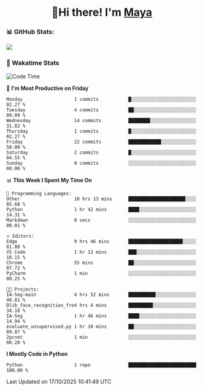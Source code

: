  <h1 align="center">👋Hi there! I'm <a href="https://liumyblog.cn">Maya</a></h1>

### 📊 GitHub Stats:
<p href="https://github.com/anuraghazra/github-readme-stats">
<img align="left" src="https://github-readme-stats.vercel.app/api?username=liumy-lay&show_icons=true&title_color=ffffff&icon_color=ffffff&text_color=ffffff&bg_color=D80835&hide_title=true" />
</p>
<br clear="left"/>

### 🚀 Wakatime Stats
<!--START_SECTION:waka-->
![Code Time](http://img.shields.io/badge/Code%20Time-230%20hrs%2015%20mins-blue)

📅 **I'm Most Productive on Friday** 

```text
Monday                   1 commits           █░░░░░░░░░░░░░░░░░░░░░░░░   02.27 % 
Tuesday                  4 commits           ██░░░░░░░░░░░░░░░░░░░░░░░   09.09 % 
Wednesday                14 commits          ████████░░░░░░░░░░░░░░░░░   31.82 % 
Thursday                 1 commits           █░░░░░░░░░░░░░░░░░░░░░░░░   02.27 % 
Friday                   22 commits          ████████████░░░░░░░░░░░░░   50.00 % 
Saturday                 2 commits           █░░░░░░░░░░░░░░░░░░░░░░░░   04.55 % 
Sunday                   0 commits           ░░░░░░░░░░░░░░░░░░░░░░░░░   00.00 % 
```


📊 **This Week I Spent My Time On** 

```text
💬 Programming Languages: 
Other                    10 hrs 13 mins      █████████████████████░░░░   85.68 % 
Python                   1 hr 42 mins        ████░░░░░░░░░░░░░░░░░░░░░   14.31 % 
Markdown                 0 secs              ░░░░░░░░░░░░░░░░░░░░░░░░░   00.01 % 

🔥 Editors: 
Edge                     9 hrs 46 mins       ████████████████████░░░░░   81.88 % 
VS Code                  1 hr 12 mins        ███░░░░░░░░░░░░░░░░░░░░░░   10.15 % 
Chrome                   55 mins             ██░░░░░░░░░░░░░░░░░░░░░░░   07.72 % 
PyCharm                  1 min               ░░░░░░░░░░░░░░░░░░░░░░░░░   00.25 % 

🐱‍💻 Projects: 
IA-Seg-main              4 hrs 52 mins       ██████████░░░░░░░░░░░░░░░   40.81 % 
Dlib_face_recognition_fro4 hrs 4 mins        █████████░░░░░░░░░░░░░░░░   34.18 % 
IA-Seg                   1 hr 46 mins        ████░░░░░░░░░░░░░░░░░░░░░   14.94 % 
evaluate_unsupervised.py 1 hr 10 mins        ██░░░░░░░░░░░░░░░░░░░░░░░   09.87 % 
2pcnet                   1 min               ░░░░░░░░░░░░░░░░░░░░░░░░░   00.20 % 
```

**I Mostly Code in Python** 

```text
Python                   1 repo              █████████████████████████   100.00 % 
```




 Last Updated on 17/10/2025 10:41:49 UTC
<!--END_SECTION:waka-->
